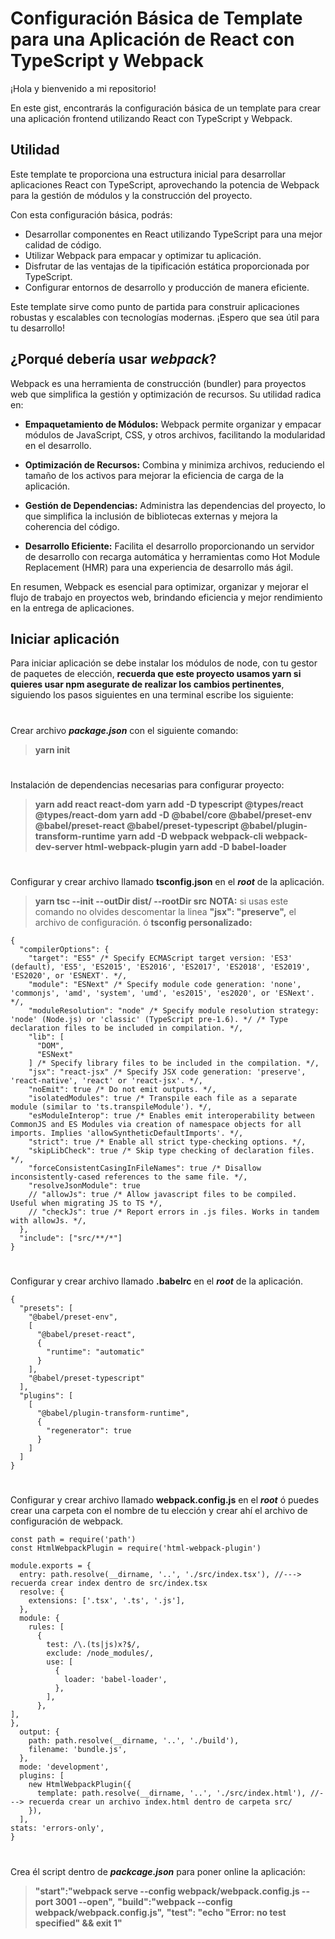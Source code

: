 # Configuración Básica de Template para una Aplicación de React con TypeScript y Webpack

¡Hola y bienvenido a mi repositorio!

En este gist, encontrarás la configuración básica de un template para crear una aplicación frontend utilizando React con TypeScript y Webpack.

 
## Utilidad

Este template te proporciona una estructura inicial para desarrollar aplicaciones React con TypeScript, aprovechando la potencia de Webpack para la gestión de módulos y la construcción del proyecto.

Con esta configuración básica, podrás:

-   Desarrollar componentes en React utilizando TypeScript para una mejor calidad de código.
-   Utilizar Webpack para empacar y optimizar tu aplicación.
-   Disfrutar de las ventajas de la tipificación estática proporcionada por TypeScript.
-   Configurar entornos de desarrollo y producción de manera eficiente.

Este template sirve como punto de partida para construir aplicaciones robustas y escalables con tecnologías modernas. ¡Espero que sea útil para tu desarrollo!


## ¿Porqué debería usar ***webpack***?
Webpack es una herramienta de construcción (bundler) para proyectos web que simplifica la gestión y optimización de recursos. Su utilidad radica en:

-   **Empaquetamiento de Módulos:** Webpack permite organizar y empacar módulos de JavaScript, CSS, y otros archivos, facilitando la modularidad en el desarrollo.
    
-   **Optimización de Recursos:** Combina y minimiza archivos, reduciendo el tamaño de los activos para mejorar la eficiencia de carga de la aplicación.
    
-   **Gestión de Dependencias:** Administra las dependencias del proyecto, lo que simplifica la inclusión de bibliotecas externas y mejora la coherencia del código.
    
-   **Desarrollo Eficiente:** Facilita el desarrollo proporcionando un servidor de desarrollo con recarga automática y herramientas como Hot Module Replacement (HMR) para una experiencia de desarrollo más ágil.
    

En resumen, Webpack es esencial para optimizar, organizar y mejorar el flujo de trabajo en proyectos web, brindando eficiencia y mejor rendimiento en la entrega de aplicaciones.


## Iniciar aplicación 
Para iniciar aplicación se debe instalar los módulos de node, con tu gestor de paquetes de elección, **recuerda que este proyecto usamos yarn si quieres usar npm asegurate de realizar los cambios pertinentes**,  siguiendo los pasos siguientes en una terminal escribe los siguiente: 
#
Crear archivo ***package.json*** con el siguiente comando:
 >**yarn init**
#
Instalación de dependencias necesarias para configurar proyecto:
>**yarn add react react-dom**
 >**yarn add -D typescript @types/react @types/react-dom**
 >**yarn add -D @babel/core @babel/preset-env @babel/preset-react @babel/preset-typescript @babel/plugin-transform-runtime**
 >**yarn add -D webpack webpack-cli webpack-dev-server html-webpack-plugin**
 >**yarn add -D babel-loader**
#
Configurar y crear archivo llamado **tsconfig.json** en el ***root*** de la aplicación.
 >**yarn tsc --init --outDir dist/ --rootDir src**
 **NOTA:** si usas este comando no olvides descomentar la linea **"jsx":  "preserve",** el archivo de configuración.
ó
 >**tsconfig personalizado:**
```  
{
  "compilerOptions": {
    "target": "ES5" /* Specify ECMAScript target version: 'ES3' (default), 'ES5', 'ES2015', 'ES2016', 'ES2017', 'ES2018', 'ES2019', 'ES2020', or 'ESNEXT'. */,
    "module": "ESNext" /* Specify module code generation: 'none', 'commonjs', 'amd', 'system', 'umd', 'es2015', 'es2020', or 'ESNext'. */,
    "moduleResolution": "node" /* Specify module resolution strategy: 'node' (Node.js) or 'classic' (TypeScript pre-1.6). */ /* Type declaration files to be included in compilation. */,
    "lib": [
      "DOM",
      "ESNext"
    ] /* Specify library files to be included in the compilation. */,
    "jsx": "react-jsx" /* Specify JSX code generation: 'preserve', 'react-native', 'react' or 'react-jsx'. */,
    "noEmit": true /* Do not emit outputs. */,
    "isolatedModules": true /* Transpile each file as a separate module (similar to 'ts.transpileModule'). */,
    "esModuleInterop": true /* Enables emit interoperability between CommonJS and ES Modules via creation of namespace objects for all imports. Implies 'allowSyntheticDefaultImports'. */,
    "strict": true /* Enable all strict type-checking options. */,
    "skipLibCheck": true /* Skip type checking of declaration files. */,
    "forceConsistentCasingInFileNames": true /* Disallow inconsistently-cased references to the same file. */,
    "resolveJsonModule": true
    // "allowJs": true /* Allow javascript files to be compiled. Useful when migrating JS to TS */,
    // "checkJs": true /* Report errors in .js files. Works in tandem with allowJs. */,
  },
  "include": ["src/**/*"]
}
```
#
Configurar y crear archivo llamado **.babelrc** en el ***root*** de la aplicación.
```
{
  "presets": [
    "@babel/preset-env",
    [
      "@babel/preset-react",
      {
        "runtime": "automatic"
      }
    ],
    "@babel/preset-typescript"
  ],
  "plugins": [
    [
      "@babel/plugin-transform-runtime",
      {
        "regenerator": true
      }
    ]
  ]
}
```
#
Configurar y crear archivo llamado **webpack.config.js** en el ***root*** ó puedes crear una carpeta con el nombre de tu elección y crear ahí el archivo de configuración de webpack.

```
const path = require('path')
const HtmlWebpackPlugin = require('html-webpack-plugin')

module.exports = {
  entry: path.resolve(__dirname, '..', './src/index.tsx'), //---> recuerda crear index dentro de src/index.tsx
  resolve: {
    extensions: ['.tsx', '.ts', '.js'],
  },
  module: {
    rules: [
      {
        test: /\.(ts|js)x?$/,
        exclude: /node_modules/,
        use: [
          {
            loader: 'babel-loader',
          },
        ],
      },
],
},
  output: {
    path: path.resolve(__dirname, '..', './build'),
    filename: 'bundle.js',
  },
  mode: 'development',
  plugins: [
    new HtmlWebpackPlugin({
      template: path.resolve(__dirname, '..', './src/index.html'), //---> recuerda crear un archivo index.html dentro de carpeta src/
    }),
  ],
stats: 'errors-only',
}
```
#
Crea él script dentro de ***packcage.json*** para poner online la aplicación:
 >**"start":"webpack serve --config webpack/webpack.config.js --port 3001 --open",**
>**"build":"webpack --config webpack/webpack.config.js",**
>**"test":  "echo \"Error: no test specified\" && exit 1"**